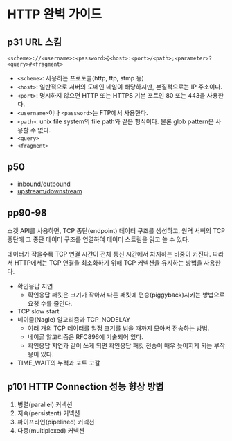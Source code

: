 #   HTTP 완벽 가이드

##  p31 URL 스킴

```
<scheme>://<username>:<password>@<host>:<port>/<path>;<parameter>?<query>#<fragment>
```

*   `<scheme>`: 사용하는 프로토콜(http, ftp, stmp 등)
*   `<host>`: 일반적으로 서버의 도메인 네임이 해당하지만, 본질적으로는 IP 주소이다.
*   `<port>`: 명시하지 않으면 HTTP 또는 HTTPS 기본 포트인 80 또는 443을 사용한다.
*   `<username>`이나 `<password>`는 FTP에서 사용한다.
*   `<path>`: unix file system의 file path와 같은 형식이다. 물론 glob pattern은 사용할 수 없다.
*   `<query>`
*   `<fragment>`

##  p50
*   [inbound/outbound](https://www.ietf.org/rfc/rfc2616.html#page-12)
*   [upstream/downstream](https://www.ietf.org/rfc/rfc2616.html#page-11)

##  pp90-98
소켓 API를 사용하면, TCP 종단(endpoint) 데이터 구조를 생성하고, 원격 서버의 TCP 종단에 그 종단 데이터 구조를 연결하여 데이터 스트림을 읽고 쓸 수 있다.

데이터가 작을수록 TCP 연결 시간이 전체 통신 시간에서 차지하는 비중이 커진다. 따라서 HTTP에서는 TCP 연결을 최소화하기 위해 TCP 커넥션을 유지하는 방법을 사용한다.
*   확인응답 지연
    *   확인응답 패킷은 크기가 작아서 다른 패킷에 편승(piggyback)시키는 방법으로 요청 수를 줄인다.
*   TCP slow start
*   네이글(Nagle) 알고리즘과 TCP_NODELAY
    *   여러 개의 TCP 데이터를 일정 크기를 넘을 때까지 모아서 전송하는 방법.
    *   네이글 알고리즘은 RFC896에 기술되어 있다.
    *   확인응답 지연과 같이 쓰게 되면 확인응답 패킷 전송이 매우 늦어지게 되는 부작용이 있다.
*   TIME_WAIT의 누적과 포트 고갈

##  p101  HTTP Connection 성능 향상 방법
1.  병렬(parallel) 커넥션
2.  지속(persistent) 커넥션
3.  파이프라인(pipelined) 커넥션
4.  다중(multiplexed) 커넥션
